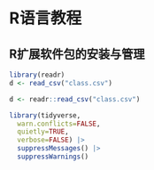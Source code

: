 # R语言教程

## R扩展软件包的安装与管理

```r
library(readr)
d <- read_csv("class.csv")
```

```r
d <- readr::read_csv("class.csv")
```

```r
library(tidyverse, 
  warn.conflicts=FALSE,
  quietly=TRUE,
  verbose=FALSE) |> 
  suppressMessages() |> 
  suppressWarnings()
```